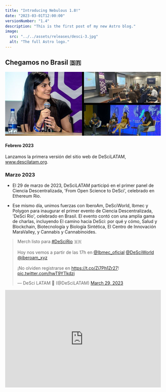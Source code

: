 ```yaml
---
title: "Introducing Nebulous 1.8!"
date: "2023-03-01T12:00:00" 
versionNumber: "1.4"
description: "This is the first post of my new Astro blog."
image:
  src: "../../assets/releases/desci-3.jpg"
  alt: "The full Astro logo."
---
```


## Chegamos no Brasil 🇧🇷

![Nebulous 2.0 Release](../../assets/releases/desci-4.jpg)


#### Febrero 2023

Lanzamos la primera versión del sitio web de DeSciLATAM, www.descilatam.org.

### Marzo 2023

- El 29 de marzo de 2023, DeSciLATAM participó en el primer panel de Ciencia Descentralizada, 'From Open Science to DeSci', celebrado en Ethereum Rio. 


- Ese mismo día, unimos fuerzas con IberoAm, DeSciWorld, Ibmec y Polygon para inaugurar el primer evento de Ciencia Descentralizada, 'DeSci Rio', celebrado en Brasil. El evento contó con una amplia gama de charlas, incluyendo El camino hacia DeSci: por qué y cómo, Salud y Blockchain, Biotecnología y Biología Sintética, El Centro de Innovación MaraValley, y Cannabis y Cannabinoides.

<blockquote class="twitter-tweet"><p lang="es" dir="ltr">Merch listo para <a href="https://twitter.com/hashtag/DeSciRio?src=hash&amp;ref_src=twsrc%5Etfw">#DeSciRio</a> 🇧🇷<br><br>Hoy nos vemos a partir de las 17h en <a href="https://twitter.com/Ibmec_oficial?ref_src=twsrc%5Etfw">@Ibmec_oficial</a> <a href="https://twitter.com/DeSciWorld?ref_src=twsrc%5Etfw">@DeSciWorld</a> <a href="https://twitter.com/iberoam_xyz?ref_src=twsrc%5Etfw">@iberoam_xyz</a> <br><br>¡No olviden registrarse en <a href="https://t.co/Zi7Ph1Zr27">https://t.co/Zi7Ph1Zr27</a>! <a href="https://t.co/hwT9YTkdzj">pic.twitter.com/hwT9YTkdzj</a></p>&mdash; DeSci LATAM 🦋 (@DeSciLATAM) <a href="https://twitter.com/DeSciLATAM/status/1641048758841487365?ref_src=twsrc%5Etfw">March 29, 2023</a></blockquote> <script async src="https://platform.twitter.com/widgets.js" charset="utf-8"></script>

<iframe width="100%" height="315" src="https://www.youtube.com/embed/Dv9B1PDmahM?si=Y19nqv0OXz6NjCLr" title="YouTube video player" frameborder="0" allow="accelerometer; autoplay; clipboard-write; encrypted-media; gyroscope; picture-in-picture; web-share" referrerpolicy="strict-origin-when-cross-origin" allowfullscreen></iframe>


